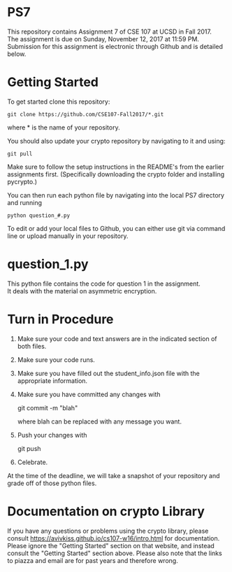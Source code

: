 # PS7
This repository contains Assignment 7 of CSE 107 at UCSD in Fall 2017.  
The assignment is due on Sunday, November 12, 2017 at 11:59 PM.  
Submission for this assignment is electronic through Github and is detailed below.  


# Getting Started
To get started clone this repository:

    git clone https://github.com/CSE107-Fall2017/*.git

where * is the name of your repository.

You should also update your crypto repository by navigating to it and using:

    git pull

Make sure to follow the setup instructions in the README's from the earlier assignments first. (Specifically downloading the crypto folder and installing pycrypto.)

You can then run each python file by navigating into the local PS7 directory and running

    python question_#.py

To edit or add your local files to Github, you can either use git via command line or upload manually in your repository.  

# question_1.py
This python file contains the code for question 1 in the assignment.  
It deals with the material on asymmetric encryption.  

# Turn in Procedure
1) Make sure your code and text answers are in the indicated section of both files.  
2) Make sure your code runs.
3) Make sure you have filled out the student_info.json file with the appropriate information.
4) Make sure you have committed any changes with

    git commit -m "blah"

    where blah can be replaced with any message you want.
5) Push your changes with

    git push
6) Celebrate.

At the time of the deadline, we will take a snapshot of your repository and grade off of those python files.

# Documentation on crypto Library
If you have any questions or problems using the crypto library,
please consult https://avivkiss.github.io/cs107-w16/intro.html for documentation.
Please ignore the "Getting Started" section on that website, and instead consult the "Getting Started" section above. Please also note that the links to piazza and email are for past years
and therefore wrong.

